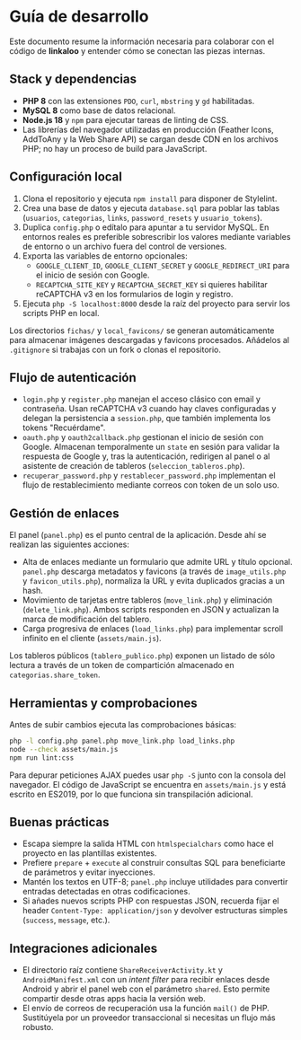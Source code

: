 # Guía de desarrollo

Este documento resume la información necesaria para colaborar con el código de
**linkaloo** y entender cómo se conectan las piezas internas.

## Stack y dependencias

- **PHP 8** con las extensiones `PDO`, `curl`, `mbstring` y `gd` habilitadas.
- **MySQL 8** como base de datos relacional.
- **Node.js 18** y `npm` para ejecutar tareas de linting de CSS.
- Las librerías del navegador utilizadas en producción (Feather Icons, AddToAny
  y la Web Share API) se cargan desde CDN en los archivos PHP; no hay un proceso
  de build para JavaScript.

## Configuración local

1. Clona el repositorio y ejecuta `npm install` para disponer de Stylelint.
2. Crea una base de datos y ejecuta `database.sql` para poblar las tablas
   (`usuarios`, `categorias`, `links`, `password_resets` y `usuario_tokens`).
3. Duplica `config.php` o edítalo para apuntar a tu servidor MySQL. En entornos
   reales es preferible sobrescribir los valores mediante variables de entorno o
   un archivo fuera del control de versiones.
4. Exporta las variables de entorno opcionales:
   - `GOOGLE_CLIENT_ID`, `GOOGLE_CLIENT_SECRET` y `GOOGLE_REDIRECT_URI` para el
     inicio de sesión con Google.
   - `RECAPTCHA_SITE_KEY` y `RECAPTCHA_SECRET_KEY` si quieres habilitar
     reCAPTCHA v3 en los formularios de login y registro.
5. Ejecuta `php -S localhost:8000` desde la raíz del proyecto para servir los
   scripts PHP en local.

Los directorios `fichas/` y `local_favicons/` se generan automáticamente para
almacenar imágenes descargadas y favicons procesados. Añádelos al `.gitignore`
si trabajas con un fork o clonas el repositorio.

## Flujo de autenticación

- `login.php` y `register.php` manejan el acceso clásico con email y contraseña.
  Usan reCAPTCHA v3 cuando hay claves configuradas y delegan la persistencia a
  `session.php`, que también implementa los tokens "Recuérdame".
- `oauth.php` y `oauth2callback.php` gestionan el inicio de sesión con Google.
  Almacenan temporalmente un `state` en sesión para validar la respuesta de
  Google y, tras la autenticación, redirigen al panel o al asistente de creación
  de tableros (`seleccion_tableros.php`).
- `recuperar_password.php` y `restablecer_password.php` implementan el flujo de
  restablecimiento mediante correos con token de un solo uso.

## Gestión de enlaces

El panel (`panel.php`) es el punto central de la aplicación. Desde ahí se
realizan las siguientes acciones:

- Alta de enlaces mediante un formulario que admite URL y título opcional.
  `panel.php` descarga metadatos y favicons (a través de `image_utils.php` y
  `favicon_utils.php`), normaliza la URL y evita duplicados gracias a un hash.
- Movimiento de tarjetas entre tableros (`move_link.php`) y eliminación
  (`delete_link.php`). Ambos scripts responden en JSON y actualizan la marca de
  modificación del tablero.
- Carga progresiva de enlaces (`load_links.php`) para implementar scroll
  infinito en el cliente (`assets/main.js`).

Los tableros públicos (`tablero_publico.php`) exponen un listado de sólo lectura
a través de un token de compartición almacenado en `categorias.share_token`.

## Herramientas y comprobaciones

Antes de subir cambios ejecuta las comprobaciones básicas:

```bash
php -l config.php panel.php move_link.php load_links.php
node --check assets/main.js
npm run lint:css
```

Para depurar peticiones AJAX puedes usar `php -S` junto con la consola del
navegador. El código de JavaScript se encuentra en `assets/main.js` y está
escrito en ES2019, por lo que funciona sin transpilación adicional.

## Buenas prácticas

- Escapa siempre la salida HTML con `htmlspecialchars` como hace el proyecto en
  las plantillas existentes.
- Prefiere `prepare` + `execute` al construir consultas SQL para beneficiarte de
  parámetros y evitar inyecciones.
- Mantén los textos en UTF-8; `panel.php` incluye utilidades para convertir
  entradas detectadas en otras codificaciones.
- Si añades nuevos scripts PHP con respuestas JSON, recuerda fijar el header
  `Content-Type: application/json` y devolver estructuras simples (`success`,
  `message`, etc.).

## Integraciones adicionales

- El directorio raíz contiene `ShareReceiverActivity.kt` y `AndroidManifest.xml`
  con un *intent filter* para recibir enlaces desde Android y abrir el panel web
  con el parámetro `shared`. Esto permite compartir desde otras apps hacia la
  versión web.
- El envío de correos de recuperación usa la función `mail()` de PHP. Sustitúyela
  por un proveedor transaccional si necesitas un flujo más robusto.
